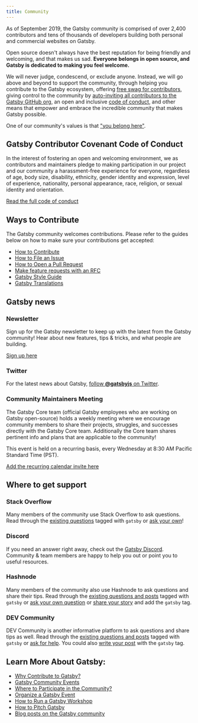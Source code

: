 ```yaml
---
title: Community
---
```


As of September 2019, the Gatsby community is comprised of over 2,400 contributors and tens of thousands of developers building both personal and commercial websites on Gatsby.

Open source doesn't always have the best reputation for being friendly and welcoming, and that makes us sad. **Everyone belongs in open source, and Gatsby is dedicated to making you feel welcome.**

We will never judge, condescend, or exclude anyone. Instead, we will go above and beyond to support the community, through helping you contribute to the Gatsby ecosystem, offering [free swag for contributors](https://gatsby.dev/swag), giving control to the community by [auto-inviting all contributors to the Gatsby GitHub org](https://github.com/gatsbyjs/gatsby/pull/7699#issuecomment-416665803), an open and inclusive [code of conduct](/contributing/code-of-conduct/), and other means that empower and embrace the incredible community that makes Gatsby possible.

One of our community's values is that ["you belong here"](/blog/2018-09-07-gatsby-values/#you-belong-here).

## Gatsby Contributor Covenant Code of Conduct

In the interest of fostering an open and welcoming environment, we as
contributors and maintainers pledge to making participation in our project and
our community a harassment-free experience for everyone, regardless of age, body
size, disability, ethnicity, gender identity and expression, level of
experience, nationality, personal appearance, race, religion, or sexual identity
and orientation.

[Read the full code of conduct](/contributing/code-of-conduct/)

## Ways to Contribute

The Gatsby community welcomes contributions. Please refer to the guides below on how to make sure your contributions get accepted:

- [How to Contribute](/contributing/how-to-contribute/)
- [How to File an Issue](/contributing/how-to-file-an-issue/)
- [How to Open a Pull Request](/contributing/how-to-open-a-pull-request/)
- [Make feature requests with an RFC](/blog/2018-04-06-introducing-gatsby-rfc-process/)
- [Gatsby Style Guide](/contributing/gatsby-style-guide/)
- [Gatsby Translations](/contributing/gatsby-docs-translation-guide/)

## Gatsby news

### Newsletter

Sign up for the Gatsby newsletter to keep up with the latest from the Gatsby community! Hear about new features, tips & tricks, and what people are building.

[Sign up here](/newsletter/)

### Twitter

For the latest news about Gatsby,
[follow **@gatsbyjs** on Twitter](https://twitter.com/gatsbyjs).

### Community Maintainers Meeting

The Gatsby Core team (official Gatsby employees who are working on Gatsby open-source) holds a weekly meeting where we encourage community members to share their projects, struggles, and successes directly with the Gatsby Core team. Additionally the Core team shares pertinent info and plans that are applicable to the community!

This event is held on a recurring basis, every Wednesday at 8:30 AM Pacific Standard Time (PST).

[Add the recurring calendar invite here](https://gatsby.dev/core-maintainers)

## Where to get support

### Stack Overflow

Many members of the community use Stack Overflow to ask questions. Read through
the [existing questions](http://stackoverflow.com/questions/tagged/gatsby)
tagged with `gatsby` or
[ask your own](http://stackoverflow.com/questions/ask?tags=gatsby)!

### Discord

If you need an answer right away, check out the
[Gatsby Discord](https://gatsby.dev/discord). Community & team members are happy to help you out or point you to
useful resources.

### Hashnode

Many members of the community also use Hashnode to ask questions and share their tips. Read through
the [existing questions and posts](https://hashnode.com/n/gatsby)
tagged with `gatsby` or
[ask your own question](https://hashnode.com/create/question) or [share your story](https://hashnode.com/create/story) and add the `gatsby` tag.

### DEV Community

DEV Community is another informative platform to ask questions and share tips as well. Read through
the [existing questions and posts](https://dev.to/t/gatsby)
tagged with `gatsby` or
[ask for help](https://dev.to/new/help). You could also [write your post](https://dev.to/new/gatsby) with the `gatsby` tag.

## Learn More About Gatsby:

- [Why Contribute to Gatsby?](/contributing/why-contribute-to-gatsby/)
- [Gatsby Community Events](/contributing/events/)
- [Where to Participate in the Community?](/contributing/where-to-participate/)
- [Organize a Gatsby Event](/contributing/organize-a-gatsby-event/)
- [How to Run a Gatsby Workshop](/contributing/how-to-run-a-gatsby-workshop/)
- [How to Pitch Gatsby](/contributing/how-to-pitch-gatsby/)
- [Blog posts on the Gatsby community](/blog/tags/community/)
